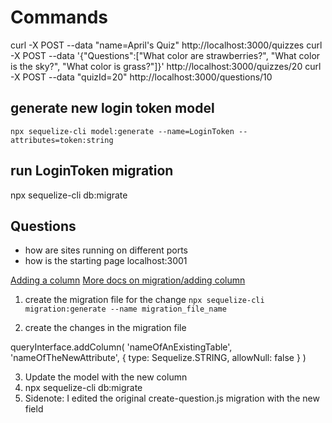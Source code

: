 # Commands

curl -X POST --data "name=April's Quiz" http://localhost:3000/quizzes
curl -X POST --data '{"Questions":["What color are strawberries?", "What color is the sky?", "What color is grass?"]}' http://localhost:3000/quizzes/20
curl -X POST --data "quizId=20" http://localhost:3000/questions/10



generate new login token model
-------------------------------
`npx sequelize-cli model:generate --name=LoginToken --attributes=token:string`

run LoginToken migration
---------------------
npx sequelize-cli db:migrate


Questions
----------
 * how are sites running on different ports
 * how is the starting page localhost:3001
 

 [Adding a column](https://dev.to/nedsoft/add-new-fields-to-existing-sequelize-migration-3527)
 [More docs on migration/adding column](https://sequelize.org/v3/docs/migrations/)
 1. create the migration file for the change
 `npx sequelize-cli migration:generate --name migration_file_name`

 2. create the changes in the migration file

 queryInterface.addColumn(
  'nameOfAnExistingTable',
  'nameOfTheNewAttribute',
  {
    type: Sequelize.STRING,
    allowNull: false
  }
)

3. Update the model with the new column
4. npx sequelize-cli db:migrate
5. Sidenote: I edited the original create-question.js migration with the new field